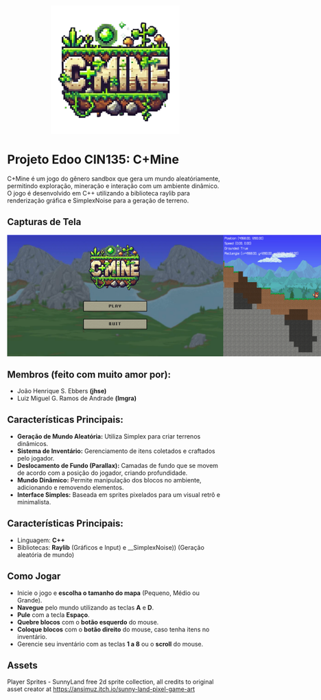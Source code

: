 <p align="center">
  <img src="release/sprites/logo.png" width="300" height="300" alt="C+Mine, nome do jogo">
</p>

# Projeto Edoo CIN135: C+Mine
C+Mine é um jogo do gênero sandbox que gera um mundo aleatóriamente, permitindo exploração, mineração e interação com um ambiente dinâmico. O jogo é desenvolvido em C++ utilizando a biblioteca raylib para renderização gráfica e SimplexNoise para a geração de terreno.

## Capturas de Tela
<div style="display: flex; justify-content: space-around;">
  <img src="release/sprites/menupixel.png" alt="Imagem 1">
  <img src="release/sprites/capturacmine1.PNG" alt="Imagem 2" width="432">
  <img src="release/sprites/capturacmine3.PNG" alt="Imagem 3" width="432">
</div>

## Membros (feito com muito amor por): 
* João Henrique S. Ebbers __(jhse)__
* Luiz Miguel G. Ramos de Andrade __(lmgra)__

## Características Principais:
* __Geração de Mundo Aleatória:__ Utiliza Simplex para criar terrenos dinâmicos.
* __Sistema de Inventário:__ Gerenciamento de itens coletados e craftados pelo jogador.
* __Deslocamento de Fundo (Parallax):__ Camadas de fundo que se movem de acordo com a posição do jogador, criando profundidade.
* __Mundo Dinâmico:__ Permite manipulação dos blocos no ambiente, adicionando e removendo elementos.
* __Interface Simples:__ Baseada em sprites pixelados para um visual retrô e minimalista.

## Características Principais:
* Linguagem: __C++__
* Bibliotecas: __Raylib__ (Gráficos e Input) e __SimplexNoise)) (Geração aleatória de mundo)

## Como Jogar
* Inicie o jogo e __escolha o tamanho do mapa__ (Pequeno, Médio ou Grande).
* __Navegue__ pelo mundo utilizando as teclas __A__ e __D__.
* __Pule__ com a tecla __Espaço__.
* __Quebre blocos__ com o __botão esquerdo__ do mouse.
* __Coloque blocos__ com o __botão direito__ do mouse, caso tenha itens no inventário.
* Gerencie seu inventário com as teclas __1 a 8__ ou o __scroll__ do mouse.

## Assets
Player Sprites - SunnyLand free 2d sprite collection, all credits to original asset creator at https://ansimuz.itch.io/sunny-land-pixel-game-art
